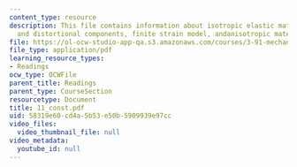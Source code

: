 ```yaml
---
content_type: resource
description: This file contains information about isotropic elastic materials, hydrostatic
  and distortional components, finite strain model, andanisotropic materials.
file: https://ol-ocw-studio-app-qa.s3.amazonaws.com/courses/3-91-mechanical-behavior-of-plastics-spring-2007/58319e60cd4a5b53e50b5909939e97cc_11_const.pdf
file_type: application/pdf
learning_resource_types:
- Readings
ocw_type: OCWFile
parent_title: Readings
parent_type: CourseSection
resourcetype: Document
title: 11_const.pdf
uid: 58319e60-cd4a-5b53-e50b-5909939e97cc
video_files:
  video_thumbnail_file: null
video_metadata:
  youtube_id: null
---
```

